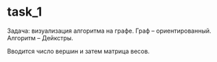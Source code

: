 # task_1
Задача: визуализация алгоритма на графе.
Граф – ориентированный. 
Алгоритм – Дейкстры. 

Вводится число вершин и затем матрица весов.
